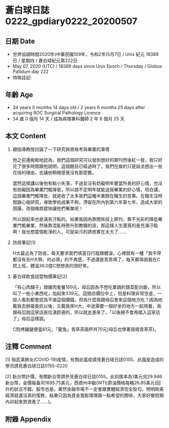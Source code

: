 [_metadata_:encoding]: - "utf-8"
[_metadata_:language]: - "zh-Hant-TW"
[_metadata_:fileformat]: - "markdown"
[_metadata_:MIME_type]: - "text/plain"
[_metadata_:markdown_version]: - "commonmark version 0.29"
[_metadata_:markdown_spec]: - "https://spec.commonmark.org/0.29/"

# 蒼白球日誌0222_gpdiary0222_20200507 #

## 日期 Date ##

* 世界協調時間2020年(中華民國109年，令和2年)5月7日 / Unix 紀元 18389 日 / 星期四 / 蒼白球紀元第222日
* May 07, 2020 (UTC) / 18389 days since Unix Epoch / Thursday / Globus Pallidum day 222
* 特殊註記:

## 年齡 Age ##

* 34 years 0 months 14 days old / 2 years 6 months 25 days after acquiring ROC Surgical Pathology Licence
* 34 歲 0 個月 14 天 / 成為病理專科醫師 2 年 6 個月 25 天

## 本文 Content ##

1. 跟指導教授討論了一下研究與資格考與畢業的事情

    他之前還痴痴地認為，我們這個研究可以發到很好的期刊然後紅一發，我只好花了很多時間跟他說明，這個題目已經過時了，我們在做的只是設法想出一些花俏的理由，去讓他稍微感覺沒有那麼舊。

    當然這樣講以後他有點小失落，不過並沒有妨礙明年要當所長的好心情，也沒有妨礙因為畢業門檻降低，所以說不定明年就能送我畢業的好心情。坦白講，這個畢業門檻降低，就是收了太多我們這種半業餘在職生的苦果。在職生沒時間跟心做研究，導致學術成果不夠，滯留在所內到第六年第七年，造成大家的困擾，改個條款趕快讓他們畢業吧！

    所以說起來也是滿有汙點的，如果我因為靠關係投上期刊，靠不光彩的降低畢業門檻畢業，然後靠混亂時勢升到教職的話，那這樣人生還真的是充滿汙點啊！我也想當個乾淨的人，可是染污的誘惑實在太大了......

2. 防疫筆記[1]

    H大最近為了防疫，每天要求我們填當日行蹤跟體溫，心裡就有一種「我平常都沒有去H大啊，何必填」的不爽感，不過還是乖乖填了，每天都填說我在C院上班，體溫36.0度C想想真的很好笑。

3. 蒼白球飲食誌暨物價筆記[2]

    「有心肉舖子」燉雞肉套餐169元，母后因為不想吃單調的燉菜配白飯，所以叫了一些小東西吃，加起來339元。這間店價位中上，但是料理非常空虛，一般人看到都會認為不值這個價錢，但為什麼我跟母后會來這個地方吃？因為他載我去辦複委託以後，又載我來H大，中途需要一個好坐的地方一起用餐，我跟母后說這家店座位滿舒適的，所以就走進來了。「以後絕不會再踏入這家店了」母后這樣說。

    C院烤雞腿便當81元，「蜜兔」青草茶兩杯共70元(母后也學著我喝青草茶)。

## 注釋 Comment ##

[1] 指武漢肺炎(COVID-19)疫情，有關此瘟疫請見蒼白球日誌0155，此瘟疫造成的慘況請見蒼白球日誌0155-0220

[2] 新台幣計價。有關新台幣請參見蒼白球日誌0155。此刻匯率為1美元兌29.946新台幣，金價每盎司1695.75美元，西德州中級(WTI)原油價格每桶26.85美元(回升的狀況不錯，股市也是。果然金融市場不一定會跟實體經濟完全掛勾，明明歐美經濟就還沒真的復甦，結果只因為資金寬鬆環境跟一點希望的關係，大家好像短期內卯起來買資產了......)。

## 附錄 Appendix ##
